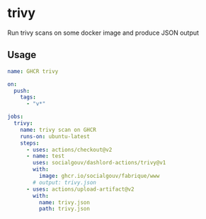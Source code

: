 # trivy

Run trivy scans on some docker image and produce JSON output

## Usage

```yaml
name: GHCR trivy

on:
  push:
    tags:
      - "v*"

jobs:
  trivy:
    name: trivy scan on GHCR
    runs-on: ubuntu-latest
    steps:
      - uses: actions/checkout@v2
      - name: test
        uses: socialgouv/dashlord-actions/trivy@v1
        with:
          image: ghcr.io/socialgouv/fabrique/www
        # output: trivy.json
      - uses: actions/upload-artifact@v2
        with:
          name: trivy.json
          path: trivy.json
```
